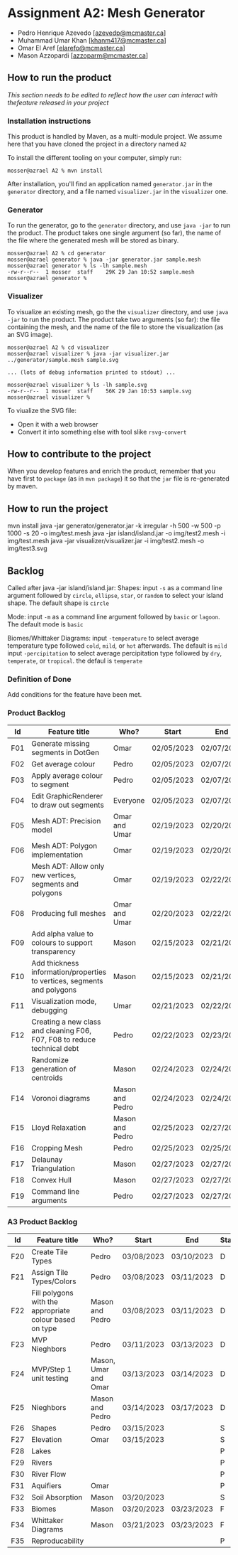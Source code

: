 # Assignment A2: Mesh Generator

  - Pedro Henrique Azevedo [azevedp@mcmaster.ca]
  - Muhammad Umar Khan [khanm417@mcmaster.ca]
  - Omar El Aref [elarefo@mcmaster.ca]
  - Mason Azzopardi [azzoparm@mcmaster.ca]

## How to run the product

_This section needs to be edited to reflect how the user can interact with thefeature released in your project_

### Installation instructions

This product is handled by Maven, as a multi-module project. We assume here that you have cloned the project in a directory named `A2`

To install the different tooling on your computer, simply run:

```
mosser@azrael A2 % mvn install
```

After installation, you'll find an application named `generator.jar` in the `generator` directory, and a file named `visualizer.jar` in the `visualizer` one. 

### Generator

To run the generator, go to the `generator` directory, and use `java -jar` to run the product. The product takes one single argument (so far), the name of the file where the generated mesh will be stored as binary.

```
mosser@azrael A2 % cd generator 
mosser@azrael generator % java -jar generator.jar sample.mesh
mosser@azrael generator % ls -lh sample.mesh
-rw-r--r--  1 mosser  staff    29K 29 Jan 10:52 sample.mesh
mosser@azrael generator % 
```

### Visualizer

To visualize an existing mesh, go the the `visualizer` directory, and use `java -jar` to run the product. The product take two arguments (so far): the file containing the mesh, and the name of the file to store the visualization (as an SVG image).

```
mosser@azrael A2 % cd visualizer 
mosser@azrael visualizer % java -jar visualizer.jar ../generator/sample.mesh sample.svg

... (lots of debug information printed to stdout) ...

mosser@azrael visualizer % ls -lh sample.svg
-rw-r--r--  1 mosser  staff    56K 29 Jan 10:53 sample.svg
mosser@azrael visualizer %
```
To viualize the SVG file:

  - Open it with a web browser
  - Convert it into something else with tool slike `rsvg-convert`

## How to contribute to the project

When you develop features and enrich the product, remember that you have first to `package` (as in `mvn package`) it so that the `jar` file is re-generated by maven.

## How to run the project
mvn install
java -jar generator/generator.jar -k irregular -h 500 -w 500 -p 1000 -s 20 -o img/test.mesh
java -jar island/island.jar -o img/test2.mesh -i img/test.mesh
java -jar visualizer/visualizer.jar -i img/test2.mesh -o img/test3.svg 

## Backlog
Called after java -jar island/island.jar:
  Shapes:
    input `-s` as a command line argument followed by `circle`, `ellipse`, `star`, or r`andom` to select your island shape. The default shape is `circle`
  
  Mode:
    input `-m` as a command line argument followed by `basic` or `lagoon`. The default mode is `basic`
  
  Biomes/Whittaker Diagrams:
    input `-temperature` to select average temperature type followed `cold`, `mild`, or `hot` afterwards. The default is `mild`
    input `-percipitation` to select average percipitation type followed by `dry`, `temperate`, or `tropical`. the defaul is `temperate`

### Definition of Done

Add conditions for the feature have been met.

### Product Backlog

| Id | Feature title | Who? | Start | End | Status |
|:--:|---------------|------|-------|-----|--------|
| F01 | Generate missing segments in DotGen |   Omar   | 02/05/2023 |  02/07/2023   |   D    |
| F02 | Get average colour | Pedro  | 02/05/2023 | 02/07/2023  | D |
| F03 | Apply average colour to segment | Pedro  | 02/05/2023 | 02/07/2023  | D | 
| F04 | Edit GraphicRenderer to draw out segments | Everyone  | 02/05/2023 | 02/07/2023  | D  |
| F05 | Mesh ADT: Precision model | Omar and Umar | 02/19/2023 | 02/20/2023 | D |
| F06 | Mesh ADT: Polygon implementation | Omar | 02/19/2023 | 02/20/2023 | D |
| F07 | Mesh ADT: Allow only new vertices, segments and polygons | Omar | 02/19/2023 | 02/22/2023 | D |
| F08 | Producing full meshes | Omar and Umar | 02/20/2023 | 02/22/2023 | D |
| F09 | Add alpha value to colours to support transparency | Mason | 02/15/2023|02/21/2023 | D |
| F10 | Add thickness information/properties to vertices, segments and polygons | Mason | 02/15/2023|02/21/2023 |D |
| F11 | Visualization mode, debugging | Umar | 02/21/2023 | 02/22/2023 | D |
| F12 | Creating a new class and cleaning F06, F07, F08 to reduce technical debt | Pedro | 02/22/2023 | 02/23/2023 | D |
| F13 | Randomize generation of centroids | Mason | 02/24/2023 | 02/24/2023 | D |
| F14 | Voronoi diagrams | Mason and Pedro | 02/24/2023 | 02/24/2023 | D |
| F15 | Lloyd Relaxation | Mason and Pedro | 02/25/2023  | 02/27/2023  | D |
| F16 | Cropping Mesh | Pedro | 02/25/2023 | 02/25/2023 | D |
| F17 | Delaunay Triangulation | Mason | 02/27/2023 | 02/27/2023 | D |
| F18 | Convex Hull | Mason | 02/27/2023 | 02/27/2023 | D |
| F19 | Command line arguments | Pedro | 02/27/2023 | 02/27/2023 | D |

### A3 Product Backlog

| Id | Feature title | Who? | Start | End | Status |
|:--:|---------------|------|-------|-----|--------|
| F20 | Create Tile Types | Pedro | 03/08/2023 |  03/10/2023   | D |
| F21 | Assign Tile Types/Colors | Pedro | 03/08/2023 | 03/11/2023 | D |
| F22 | Fill polygons with the appropriate colour based on type | Mason and Pedro | 03/08/2023 |  03/11/2023 | D |
| F23 | MVP Nieghbors | Pedro | 03/11/2023 | 03/13/2023 | D |
| F24 | MVP/Step 1 unit testing | Mason, Umar and Omar | 03/13/2023 | 03/14/2023 | D |
| F25 | Nieghbors | Mason and Pedro | 03/14/2023 | 03/17/2023 | D |
| F26 | Shapes | Pedro | 03/15/2023 |  | S |
| F27 | Elevation | Omar | 03/15/2023 |  | S |
| F28 | Lakes | |  |  | P |
| F29 | Rivers |  |  |  | P |
| F30 | River Flow| |  |  | P |
| F31 | Aquifiers | Omar |  |  | P |
| F32 | Soil Absorption | Mason | 03/20/2023 |  | S |
| F33 | Biomes | Mason | 03/20/2023 | 03/23/2023 | F |
| F34 | Whittaker Diagrams | Mason | 03/21/2023 | 03/23/2023  | F |
| F35 | Reproducability |  |  |  | P |


